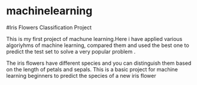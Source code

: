 # machinelearning
#Iris Flowers Classification Project

This is my first project of machune learning.Here i have applied various algoriyhms of machine learning, compared them and used the best one to predict the test set to solve a very popular problem .

The iris flowers have different species and you can distinguish them based on the length of petals and sepals. This is a basic project for machine learning beginners to predict the species of a new iris flower
